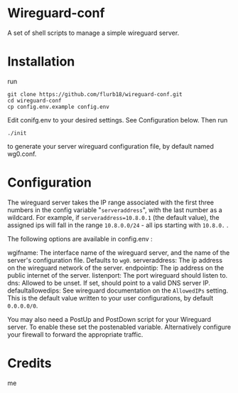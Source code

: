 # Wireguard-conf

A set of shell scripts to manage a simple wireguard server.

# Installation

run 
```
git clone https://github.com/flurb18/wireguard-conf.git
cd wireguard-conf
cp config.env.example config.env
```
Edit conifg.env to your desired settings. See Configuration below. Then run
```
./init
```
to generate your server wireguard configuration file, by default named wg0.conf.

# Configuration

The wireguard server takes the IP range associated with the first three numbers in the config variable "```serveraddress```", with the last number as a wildcard.
For example, if ```serveraddress=10.8.0.1``` (the default value), the assigned ips will fall in the range ```10.8.0.0/24``` - all ips starting with ```10.8.0.``` .

The following options are available in config.env :

wgifname: The interface name of the wireguard server, and the name of the server's configuration file. Defaults to ```wg0```.
serveraddress: The ip address on the wireguard network of the server.
endpointip: The ip address on the public internet of the server.
listenport: The port wireguard should listen to.
dns: Allowed to be unset. If set, should point to a valid DNS server IP.
defaultallowedips: See wireguard documentation on the ``AllowedIPs`` setting. This is the default value written to your user configurations, by default ```0.0.0.0/0```.

You may also need a PostUp and PostDown script for your Wireguard server. To enable these set the postenabled variable. 
Alternatively configure your firewall to forward the appropriate traffic.

# Credits

me

